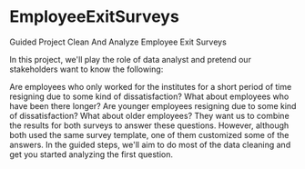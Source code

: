 # EmployeeExitSurveys
Guided Project Clean And Analyze Employee Exit Surveys

In this project, we'll play the role of data analyst and pretend our stakeholders want to know the following:

Are employees who only worked for the institutes for a short period of time resigning due to some kind of dissatisfaction? What about employees who have been there longer? Are younger employees resigning due to some kind of dissatisfaction? What about older employees? They want us to combine the results for both surveys to answer these questions. However, although both used the same survey template, one of them customized some of the answers. In the guided steps, we'll aim to do most of the data cleaning and get you started analyzing the first question.
